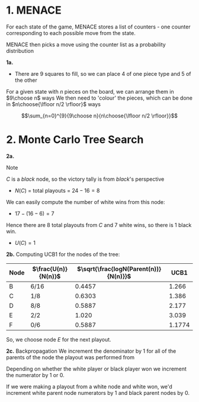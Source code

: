 
# 1.  MENACE

For each state of the game, MENACE stores a list of counters - one counter corresponding to each possible move from the state.

MENACE then picks a move using the counter list as a probability distribution

**1a.**
- There are 9 squares to fill, so we can place 4 of one piece type and 5 of the other

For a given state with $n$ pieces on the board, we can arrange them in $9\choose n$ ways
We then need to 'colour' the pieces, which can be done in $n\choose{\lfloor n/2 \rfloor}$ ways


$$\sum_{n=0}^{9}{9\choose n}{n\choose{\lfloor n/2 \rfloor}}$$


# 2. Monte Carlo Tree Search
**2a.**

>[!Note]
>$C$ is a *black* node, so the victory tally is from *black*'s perspective

- $N(C)$ = total playouts = $24-16=8$

We can easily compute the number of white wins from this node:
- $17-(16-6) = 7$

Hence there are $8$ total playouts from $C$ and $7$ white wins, so there is $1$ black win.
- $U(C) = 1$


**2b.** Computing UCB1 for the nodes of the tree:

| Node | $\frac{U(n)}{N(n)}$ | $\sqrt{\frac{logN(Parent(n))}{N(n)}}$ | UCB1   |
| ---- | ------------------- | ------------------------------------- | ------ |
| B    | $6/16$              | $0.4457$                              | 1.266  |
| C    | $1/8$               | $0.6303$                              | 1.386  |
| D    | $8/8$               | $0.5887$                              | 2.177  |
| E    | $2/2$               | $1.020$                               | 3.039  |
| F    | $0/6$               | $0.5887$                              | 1.1774 |

So, we choose node $E$ for the next playout.


**2c.** Backpropagation
We increment the denominator by 1 for all of the parents of the node the playout was performed from

Depending on whether the white player or black player won we increment the numerator by 1 or 0.

If we were making a playout from a white node and white won, we'd increment white parent node numerators by 1 and black parent nodes by 0.


